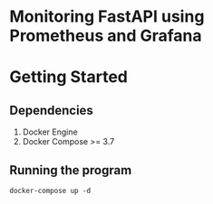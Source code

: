 # Monitoring FastAPI using Prometheus and Grafana

# Getting Started #

## Dependencies
1. Docker Engine
2. Docker Compose >= 3.7

## Running the program
```
docker-compose up -d
```
